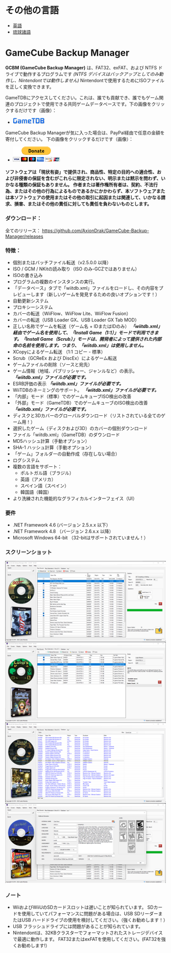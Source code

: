 # その他の言語
* [英語](README.md)
* [琉球諸語](README_RYU.md)

# GameCube Backup Manager

**GCBM (GameCube Backup Manager)** は、FAT32、exFAT、および NTFS ドライブで動作するプログラムです *(NTFS デバイスはバックアップとしてのみ動作し、Nintendontでは動作しません)* Nintendontで使用するためにISOファイルを正しく変換できます。

GameTDBにアクセスしてください。これは、誰でも貢献でき、誰でもゲーム関連のプロジェクトで使用できる共同ゲームデータベースです。下の画像をクリックするだけです（画像）：
* [![GameTDB](GameTDB-100.png)](https://www.gametdb.com/)

GameCube Backup Managerが気に入った場合は、PayPal経由で任意の金額を寄付してください。 下の画像をクリックするだけです（画像）：
* [![paypal](donate.gif)](https://www.paypal.com/donate/?hosted_button_id=MP4WGLJHAP8H2)

#### ソフトウェアは「現状有姿」で提供され、商品性、特定の目的への適合性、および非侵害の保証を含むがこれらに限定されない、明示または黙示を問わず、いかなる種類の保証もありません。 作者または著作権所有者は、契約、不法行為、またはその他の行為によるものであるかにかかわらず、本ソフトウェアまたは本ソフトウェアの使用またはその他の取引に起因または関連して、いかなる請求、損害、またはその他の責任に対しても責任を負わないものとします。

### ダウンロード：
全てのリリース： https://github.com/AxionDrak/GameCube-Backup-Manager/releases

### 特徴：

+ 個別またはバッチファイル転送（v2.5.0.0 以降）
+ ISO / GCM / NKitの読み取り（ISO のみ-GCZではありません）
+ ISOの書き込み
+ プログラムの複数のインスタンスの実行。
+ 「データベース」タブで「wiitdb.xml」ファイルをロードし、その内容をプレビューします（新しいゲームを発見するための良いオプションです！）
+ 自動更新システム
+ プロキシーシステム
+ カバーの転送（WiiFlow、WiiFlow Lite、WiiFlow Fusion）
+ カバーの転送（USB Loader GX、USB Loader GX Tab MOD）
+ 正しい名称でゲームを転送（ゲーム名 + IDまたはIDのみ）
***「wiitdb.xml」経由でゲーム名を使用して、「Install Game（1:1）」モードで利用できます。「Install Game（Scrub）」モードは、開発者によって提供された内部命の名前を使用します。つまり、「wiitdb.xml」は使用しません。***
+ XCopyによるゲーム転送 （1:1 コピー - 標準）
+ Scrub（GCReEx および DiscEx）によるゲーム転送
+ ゲームファイルの削除（ソースと宛先）
+ ゲーム情報（地域、パブリッシャー、ジャンルなど）の表示。 ***「wiitdb.xml」ファイルが必要です。***
+ ESRB評価の表示 ***「wiitdb.xml」ファイルが必要です。***
+ WiiTDBのネーミングのサポート。 ***「wiitdb.xml」ファイルが必要です。***
+ 「内部」モード（標準）でのゲームキューブISO検出の改善
+ 「外部」モード（GameTDB）でのゲームキューブのISO検出の改善 ***「wiitdb.xml」ファイルが必要です。***
+ ディスクと3Dカバーのグローバルダウンロード（リストされている全てのゲーム用！）
+ 選択したゲーム（ディスクおよび3D）のカバーの個別ダウンロード
+ ファイル「wiitdb.xml」（GameTDB）のダウンロード
+ MD5ハッシュ計算（手動オプション）
+ SHA-1 ハッシュ計算（手動オプション）
+ 「ゲーム」フォルダーの自動作成（存在しない場合）
+ ログシステム
+ 複数の言語をサポート：
  + ポルトガル語（ブラジル）
  + 英語（アメリカ）
  + スペイン語（スペイン）
  + 韓国語（韓国）
+ より洗練された機能的なグラフィカルインターフェイス（UI）

### 要件
* .NET Framework 4.6 (バージョン 2.5.x.x 以下）
* .NET Framework 4.8 （バージョン 2.6.x.x 以降）
* Microsoft Windows 64-bit （32-bitはサポートされていません！）

### スクリーンショット

![main](imgs/gcbm001.png)
![main](imgs/gcbm002.png)
![main](imgs/gcbm003.png)
![main](imgs/gcbm004.png)

### ノート

+ WiiおよびWiiUのSDカードスロットは遅いことが知られています。 SDカードを使用していてパフォーマンスに問題がある場合は、USB SDリーダーまたはUSB ハードドライブの使用を検討してください。（強くお勧めします！）
+ USB フラッシュドライブには問題があることが知られています。
+ Nintendontは、32KBクラスターでフォーマットされたストレージデバイスで最適に動作します。 FAT32またはexFATを使用してください。(FAT32を強くお勧めします!）
